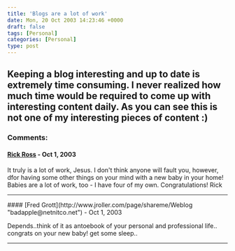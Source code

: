 ```yaml
---
title: 'Blogs are a lot of work'
date: Mon, 20 Oct 2003 14:23:46 +0000
draft: false
tags: [Personal]
categories: [Personal]
type: post
---
```


Keeping a blog interesting and up to date is extremely time consuming. I never realized how much time would be required to come up with interesting content daily. As you can see this is not one of my interesting pieces of content :)
---
### Comments:
#### [Rick Ross](http://www.javalobby.org "rick@javalobby.org") - <time datetime="2003-10-20 14:28:07">Oct 1, 2003</time>

It truly is a lot of work, Jesus. I don't think anyone will fault you, however, dfor having some other things on your mind with a new baby in your home! Babies are a lot of work, too - I have four of my own. Congratulations! Rick
<hr />
#### [Fred Grott](http://www.jroller.com/page/shareme/Weblog "badapple@netnitco.net") - <time datetime="2003-10-20 18:26:35">Oct 1, 2003</time>

Depends..think of it as antoebook of your personal and professional life.. congrats on your new baby! get some sleep..
<hr />
